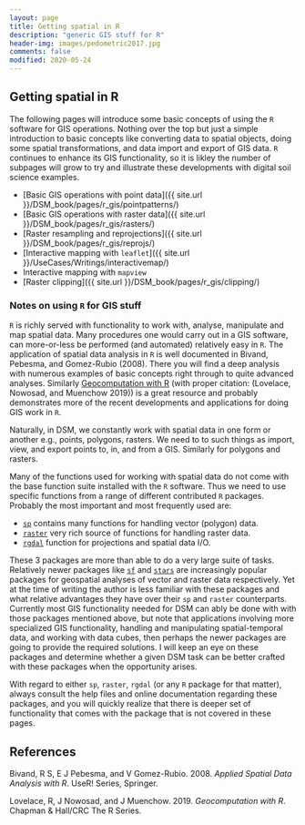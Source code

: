 ```yaml
---
layout: page
title: Getting spatial in R
description: "generic GIS stuff for R"
header-img: images/pedometric2017.jpg
comments: false
modified: 2020-05-24
---
```



## Getting spatial in R

The following pages will introduce some basic concepts of using the `R` software for GIS operations. Nothing over the top but just a simple introduction to basic concepts like converting data to spatial objects, doing some spatial transformations, and data import and export of GIS data. `R` continues to enhance its GIS functionality, so it is likley the number of subpages will grow to try and illustrate these developments with digital soil science examples.

* [Basic GIS operations with point data]({{ site.url }}/DSM_book/pages/r_gis/pointpatterns/)
* [Basic GIS operations with raster data]({{ site.url }}/DSM_book/pages/r_gis/rasters/)
* [Raster resampling and reprojections]({{ site.url }}/DSM_book/pages/r_gis/reprojs/)
* [Interactive mapping with `leaflet`]({{ site.url }}/UseCases/Writings/interactivemap/)
* Interactive mapping with `mapview`
* [Raster clipping]({{ site.url }}/DSM_book/pages/r_gis/clipping/)


### Notes on using `R` for GIS stuff

`R` is richly served with functionality to work with, analyse,
manipulate and map spatial data. Many procedures one would carry out in
a GIS software, can more-or-less be performed (and automated) relatively
easy in `R`. The application of spatial data analysis in `R` is well
documented in Bivand, Pebesma, and Gomez-Rubio (2008). There you will
find a deep analysis with numerous examples of basic concepts right
through to quite advanced analyses. Similarly [Geocomputation with
R](https://geocompr.robinlovelace.net/) (with proper citation:
(Lovelace, Nowosad, and Muenchow 2019)) is a great resource and probably
demonstrates more of the recent developments and applications for doing
GIS work in `R`.

Naturally, in DSM, we constantly work with spatial data in one form or
another e.g., points, polygons, rasters. We need to to such things as
import, view, and export points to, in, and from a GIS. Similarly for
polygons and rasters.

Many of the functions used for working with spatial data do not come
with the base function suite installed with the `R` software. Thus we
need to use specific functions from a range of different contributed `R`
packages. Probably the most important and most frequently used are:

-   [`sp`](https://cran.r-project.org/web/packages/sp/index.html)
    contains many functions for handling vector (polygon) data.
-   [`raster`](https://cran.r-project.org/web/packages/raster/index.html)
    very rich source of functions for handling raster data.
-   [`rgdal`](https://cran.r-project.org/web/packages/rgdal/index.html)
    function for projections and spatial data I/O.

These 3 packages are more than able to do a very large suite of tasks.
Relatively newer packages like
[`sf`](https://cran.r-project.org/web/packages/sf/index.html) and
[`stars`](https://cran.r-project.org/web/packages/stars/index.html) are
increasingly popular packages for geospatial analyses of vector and
raster data respectively. Yet at the time of writing the author is less
familiar with these packages and what relative advantages they have over
their `sp` and `raster` counterparts. Currently most GIS functionality
needed for DSM can ably be done with with those packages mentioned
above, but note that applications involving more specialized GIS
functionality, handling and manipulating spatial-temporal data, and
working with data cubes, then perhaps the newer packages are going to
provide the required solutions. I will keep an eye on these packages
and determine whether a given DSM task can be better crafted with these
packages when the opportunity arises.

With regard to either `sp`, `raster`, `rgdal` (or any `R` package for
that matter), always consult the help files and online documentation
regarding these packages, and you will quickly realize that there is
deeper set of functionality that comes with the package that is not
covered in these pages.



References
----------

Bivand, R S, E J Pebesma, and V Gomez-Rubio. 2008. *Applied Spatial Data Analysis with R*. UseR! Series, Springer.

Lovelace, R, J Nowosad, and J Muenchow. 2019. *Geocomputation with R*. Chapman & Hall/CRC The R Series.














